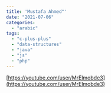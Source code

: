 ```yaml
---
title: 'Mustafa Ahmed"'
date: "2021-07-06"
categories:
  - "arabic"
tags:
  - "c-plus-plus"
  - "data-structures"
  - "java"
  - "js"
  - "php"
---
```


[https://youtube.com/user/MrElmobde3](https://youtube.com/user/MrElmobde3)
